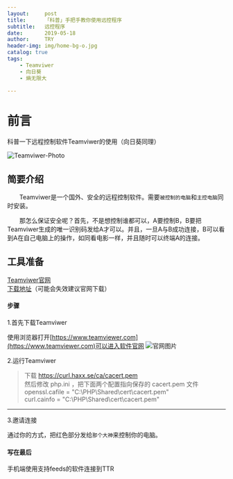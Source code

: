 ```yaml
---
layout:     post
title:      「科普」手把手教你使用远控程序
subtitle:   远控程序
date:       2019-05-18
author:     TRY
header-img: img/home-bg-o.jpg
catalog: true
tags:
    - Teamviwer
    - 向日葵
    - 熵无限大
    
---
```

# 前言

科普一下远程控制软件Teamviwer的使用（向日葵同理）

![Teamviwer-Photo](http://img3.imgtn.bdimg.com/it/u=1058844750,689370465&fm=26&gp=0.jpg)

## 简要介绍

　　Teamviwer是一个国外、安全的远程控制软件。需要`被控制的电脑`和`主控电脑`同时安装。

　　那怎么保证安全呢？首先，不是想控制谁都可以，A要控制B，B要把Teamviwer生成的唯一识别码发给A才可以。并且，一旦A与B成功连接，B可以看到A在自己电脑上的操作，如同看电影一样，并且随时可以终端A的连接。

## 工具准备

[Teamviwer官网](https://www.teamviewer.com)  
[下载地址](https://tv-static-net.oss-cn-beijing.aliyuncs.com/download/tv14/TeamViewer_Setup.exe)（可能会失效建议官网下载）

#### 步骤


1.首先下载Teamviwer

使用浏览器打开[https://www.teamviewer.com](https://www.teamviewer.com)可以进入软件官网
![官网图片](https://firerock2019.github.io/img/手把手教你使用远控程序/TeamviwerHomePage.png "官网图片")

2.运行Teamviwer

>下载 https://curl.haxx.se/ca/cacert.pem  
然后修改 php.ini ，把下面两个配置指向保存的 cacert.pem 文件  
openssl.cafile = "C:\PHP\Shared\cert\cacert.pem"  
curl.cainfo = "C:\PHP\Shared\cert\cacert.pem"  

---

3.邀请连接

通过你的方式，把红色部分发给`那个大神`来控制你的电脑。
 


#### 写在最后


手机端使用支持feeds的软件连接到TTR